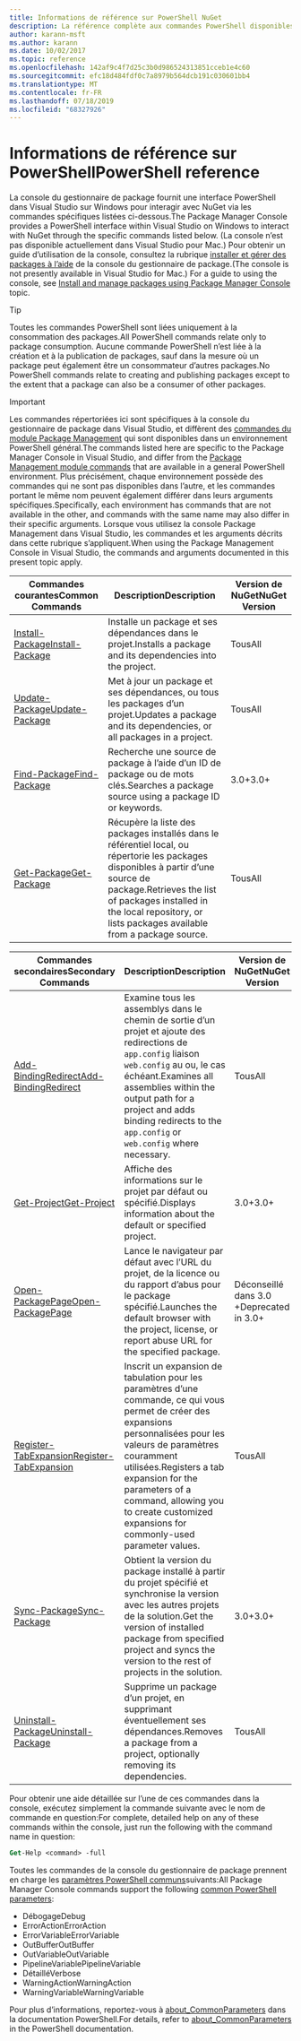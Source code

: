 ```yaml
---
title: Informations de référence sur PowerShell NuGet
description: La référence complète aux commandes PowerShell disponibles dans la console du gestionnaire de package NuGet dans Visual Studio.
author: karann-msft
ms.author: karann
ms.date: 10/02/2017
ms.topic: reference
ms.openlocfilehash: 142af9c4f7d25c3b0d986524313851cceb1e4c60
ms.sourcegitcommit: efc18d484fdf0c7a8979b564dcb191c030601bb4
ms.translationtype: MT
ms.contentlocale: fr-FR
ms.lasthandoff: 07/18/2019
ms.locfileid: "68327926"
---
```

# <a name="powershell-reference"></a><span data-ttu-id="bab79-103">Informations de référence sur PowerShell</span><span class="sxs-lookup"><span data-stu-id="bab79-103">PowerShell reference</span></span>

<span data-ttu-id="bab79-104">La console du gestionnaire de package fournit une interface PowerShell dans Visual Studio sur Windows pour interagir avec NuGet via les commandes spécifiques listées ci-dessous.</span><span class="sxs-lookup"><span data-stu-id="bab79-104">The Package Manager Console provides a PowerShell interface within Visual Studio on Windows to interact with NuGet through the specific commands listed below.</span></span> <span data-ttu-id="bab79-105">(La console n’est pas disponible actuellement dans Visual Studio pour Mac.) Pour obtenir un guide d’utilisation de la console, consultez la rubrique [installer et gérer des packages à l’aide](../consume-packages/install-use-packages-powershell.md) de la console du gestionnaire de package.</span><span class="sxs-lookup"><span data-stu-id="bab79-105">(The console is not presently available in Visual Studio for Mac.) For a guide to using the console, see [Install and manage packages using Package Manager Console](../consume-packages/install-use-packages-powershell.md) topic.</span></span>

> [!Tip]
> <span data-ttu-id="bab79-106">Toutes les commandes PowerShell sont liées uniquement à la consommation des packages.</span><span class="sxs-lookup"><span data-stu-id="bab79-106">All PowerShell commands relate only to package consumption.</span></span> <span data-ttu-id="bab79-107">Aucune commande PowerShell n’est liée à la création et à la publication de packages, sauf dans la mesure où un package peut également être un consommateur d’autres packages.</span><span class="sxs-lookup"><span data-stu-id="bab79-107">No PowerShell commands relate to creating and publishing packages except to the extent that a package can also be a consumer of other packages.</span></span>

> [!Important]
> <span data-ttu-id="bab79-108">Les commandes répertoriées ici sont spécifiques à la console du gestionnaire de package dans Visual Studio, et diffèrent des [commandes du module Package Management](/powershell/module/packagemanagement/?view=powershell-6) qui sont disponibles dans un environnement PowerShell général.</span><span class="sxs-lookup"><span data-stu-id="bab79-108">The commands listed here are specific to the Package Manager Console in Visual Studio, and differ from the [Package Management module commands](/powershell/module/packagemanagement/?view=powershell-6) that are available in a general PowerShell environment.</span></span> <span data-ttu-id="bab79-109">Plus précisément, chaque environnement possède des commandes qui ne sont pas disponibles dans l’autre, et les commandes portant le même nom peuvent également différer dans leurs arguments spécifiques.</span><span class="sxs-lookup"><span data-stu-id="bab79-109">Specifically, each environment has commands that are not available in the other, and commands with the same name may also differ in their specific arguments.</span></span> <span data-ttu-id="bab79-110">Lorsque vous utilisez la console Package Management dans Visual Studio, les commandes et les arguments décrits dans cette rubrique s’appliquent.</span><span class="sxs-lookup"><span data-stu-id="bab79-110">When using the Package Management Console in Visual Studio, the commands and arguments documented in this present topic apply.</span></span>

| <span data-ttu-id="bab79-111">Commandes courantes</span><span class="sxs-lookup"><span data-stu-id="bab79-111">Common Commands</span></span> | <span data-ttu-id="bab79-112">Description</span><span class="sxs-lookup"><span data-stu-id="bab79-112">Description</span></span> | <span data-ttu-id="bab79-113">Version de NuGet</span><span class="sxs-lookup"><span data-stu-id="bab79-113">NuGet Version</span></span> |
| --- | --- | --- |
| [<span data-ttu-id="bab79-114">Install-Package</span><span class="sxs-lookup"><span data-stu-id="bab79-114">Install-Package</span></span>](ps-reference/ps-ref-install-package.md) | <span data-ttu-id="bab79-115">Installe un package et ses dépendances dans le projet.</span><span class="sxs-lookup"><span data-stu-id="bab79-115">Installs a package and its dependencies into the project.</span></span> | <span data-ttu-id="bab79-116">Tous</span><span class="sxs-lookup"><span data-stu-id="bab79-116">All</span></span> |
| [<span data-ttu-id="bab79-117">Update-Package</span><span class="sxs-lookup"><span data-stu-id="bab79-117">Update-Package</span></span>](ps-reference/ps-ref-update-package.md) | <span data-ttu-id="bab79-118">Met à jour un package et ses dépendances, ou tous les packages d’un projet.</span><span class="sxs-lookup"><span data-stu-id="bab79-118">Updates a package and its dependencies, or all packages in a project.</span></span> | <span data-ttu-id="bab79-119">Tous</span><span class="sxs-lookup"><span data-stu-id="bab79-119">All</span></span> |
| [<span data-ttu-id="bab79-120">Find-Package</span><span class="sxs-lookup"><span data-stu-id="bab79-120">Find-Package</span></span>](ps-reference/ps-ref-find-package.md) | <span data-ttu-id="bab79-121">Recherche une source de package à l’aide d’un ID de package ou de mots clés.</span><span class="sxs-lookup"><span data-stu-id="bab79-121">Searches a package source using a package ID or keywords.</span></span> | <span data-ttu-id="bab79-122">3.0+</span><span class="sxs-lookup"><span data-stu-id="bab79-122">3.0+</span></span> |
| [<span data-ttu-id="bab79-123">Get-Package</span><span class="sxs-lookup"><span data-stu-id="bab79-123">Get-Package</span></span>](ps-reference/ps-ref-get-package.md) | <span data-ttu-id="bab79-124">Récupère la liste des packages installés dans le référentiel local, ou répertorie les packages disponibles à partir d’une source de package.</span><span class="sxs-lookup"><span data-stu-id="bab79-124">Retrieves the list of packages installed in the local repository, or lists packages available from a package source.</span></span> | <span data-ttu-id="bab79-125">Tous</span><span class="sxs-lookup"><span data-stu-id="bab79-125">All</span></span> |

| <span data-ttu-id="bab79-126">Commandes secondaires</span><span class="sxs-lookup"><span data-stu-id="bab79-126">Secondary Commands</span></span> | <span data-ttu-id="bab79-127">Description</span><span class="sxs-lookup"><span data-stu-id="bab79-127">Description</span></span> | <span data-ttu-id="bab79-128">Version de NuGet</span><span class="sxs-lookup"><span data-stu-id="bab79-128">NuGet Version</span></span> |
| --- | --- | --- |
| [<span data-ttu-id="bab79-129">Add-BindingRedirect</span><span class="sxs-lookup"><span data-stu-id="bab79-129">Add-BindingRedirect</span></span>](ps-reference/ps-ref-add-bindingredirect.md) | <span data-ttu-id="bab79-130">Examine tous les assemblys dans le chemin de sortie d’un projet et ajoute des redirections de `app.config` liaison `web.config` au ou, le cas échéant.</span><span class="sxs-lookup"><span data-stu-id="bab79-130">Examines all assemblies within the output path for a project and adds binding redirects to the `app.config` or `web.config` where necessary.</span></span> | <span data-ttu-id="bab79-131">Tous</span><span class="sxs-lookup"><span data-stu-id="bab79-131">All</span></span> |
| [<span data-ttu-id="bab79-132">Get-Project</span><span class="sxs-lookup"><span data-stu-id="bab79-132">Get-Project</span></span>](ps-reference/ps-ref-get-project.md) | <span data-ttu-id="bab79-133">Affiche des informations sur le projet par défaut ou spécifié.</span><span class="sxs-lookup"><span data-stu-id="bab79-133">Displays information about the default or specified project.</span></span> | <span data-ttu-id="bab79-134">3.0+</span><span class="sxs-lookup"><span data-stu-id="bab79-134">3.0+</span></span> |
| [<span data-ttu-id="bab79-135">Open-PackagePage</span><span class="sxs-lookup"><span data-stu-id="bab79-135">Open-PackagePage</span></span>](ps-reference/ps-ref-open-packagepage.md) | <span data-ttu-id="bab79-136">Lance le navigateur par défaut avec l’URL du projet, de la licence ou du rapport d’abus pour le package spécifié.</span><span class="sxs-lookup"><span data-stu-id="bab79-136">Launches the default browser with the project, license, or report abuse URL for the specified package.</span></span> | <span data-ttu-id="bab79-137">Déconseillé dans 3.0 +</span><span class="sxs-lookup"><span data-stu-id="bab79-137">Deprecated in 3.0+</span></span> |
| [<span data-ttu-id="bab79-138">Register-TabExpansion</span><span class="sxs-lookup"><span data-stu-id="bab79-138">Register-TabExpansion</span></span>](ps-reference/ps-ref-register-tabexpansion.md) | <span data-ttu-id="bab79-139">Inscrit un expansion de tabulation pour les paramètres d’une commande, ce qui vous permet de créer des expansions personnalisées pour les valeurs de paramètres couramment utilisées.</span><span class="sxs-lookup"><span data-stu-id="bab79-139">Registers a tab expansion for the parameters of a command, allowing you to create customized expansions for commonly-used parameter values.</span></span> | <span data-ttu-id="bab79-140">Tous</span><span class="sxs-lookup"><span data-stu-id="bab79-140">All</span></span> |
| [<span data-ttu-id="bab79-141">Sync-Package</span><span class="sxs-lookup"><span data-stu-id="bab79-141">Sync-Package</span></span>](ps-reference/ps-ref-sync-package.md) | <span data-ttu-id="bab79-142">Obtient la version du package installé à partir du projet spécifié et synchronise la version avec les autres projets de la solution.</span><span class="sxs-lookup"><span data-stu-id="bab79-142">Get the version of installed package from specified project and syncs the version to the rest of projects in the solution.</span></span> | <span data-ttu-id="bab79-143">3.0+</span><span class="sxs-lookup"><span data-stu-id="bab79-143">3.0+</span></span> |
| [<span data-ttu-id="bab79-144">Uninstall-Package</span><span class="sxs-lookup"><span data-stu-id="bab79-144">Uninstall-Package</span></span>](ps-reference/ps-ref-uninstall-package.md) | <span data-ttu-id="bab79-145">Supprime un package d’un projet, en supprimant éventuellement ses dépendances.</span><span class="sxs-lookup"><span data-stu-id="bab79-145">Removes a package from a project, optionally removing its dependencies.</span></span> | <span data-ttu-id="bab79-146">Tous</span><span class="sxs-lookup"><span data-stu-id="bab79-146">All</span></span> |

<span data-ttu-id="bab79-147">Pour obtenir une aide détaillée sur l’une de ces commandes dans la console, exécutez simplement la commande suivante avec le nom de commande en question:</span><span class="sxs-lookup"><span data-stu-id="bab79-147">For complete, detailed help on any of these commands within the console, just run the following with the command name in question:</span></span>

```ps
Get-Help <command> -full
```

<span data-ttu-id="bab79-148">Toutes les commandes de la console du gestionnaire de package prennent en charge les [paramètres PowerShell communs](http://go.microsoft.com/fwlink/?LinkID=113216)suivants:</span><span class="sxs-lookup"><span data-stu-id="bab79-148">All Package Manager Console commands support the following [common PowerShell parameters](http://go.microsoft.com/fwlink/?LinkID=113216):</span></span>

- <span data-ttu-id="bab79-149">Débogage</span><span class="sxs-lookup"><span data-stu-id="bab79-149">Debug</span></span>
- <span data-ttu-id="bab79-150">ErrorAction</span><span class="sxs-lookup"><span data-stu-id="bab79-150">ErrorAction</span></span>
- <span data-ttu-id="bab79-151">ErrorVariable</span><span class="sxs-lookup"><span data-stu-id="bab79-151">ErrorVariable</span></span>
- <span data-ttu-id="bab79-152">OutBuffer</span><span class="sxs-lookup"><span data-stu-id="bab79-152">OutBuffer</span></span>
- <span data-ttu-id="bab79-153">OutVariable</span><span class="sxs-lookup"><span data-stu-id="bab79-153">OutVariable</span></span>
- <span data-ttu-id="bab79-154">PipelineVariable</span><span class="sxs-lookup"><span data-stu-id="bab79-154">PipelineVariable</span></span>
- <span data-ttu-id="bab79-155">Détaillé</span><span class="sxs-lookup"><span data-stu-id="bab79-155">Verbose</span></span>
- <span data-ttu-id="bab79-156">WarningAction</span><span class="sxs-lookup"><span data-stu-id="bab79-156">WarningAction</span></span>
- <span data-ttu-id="bab79-157">WarningVariable</span><span class="sxs-lookup"><span data-stu-id="bab79-157">WarningVariable</span></span>

<span data-ttu-id="bab79-158">Pour plus d’informations, reportez-vous à [about_CommonParameters](http://go.microsoft.com/fwlink/?LinkID=113216) dans la documentation PowerShell.</span><span class="sxs-lookup"><span data-stu-id="bab79-158">For details, refer to [about_CommonParameters](http://go.microsoft.com/fwlink/?LinkID=113216) in the PowerShell documentation.</span></span>
